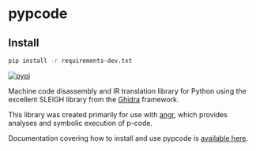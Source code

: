 pypcode
=======

## Install
```bash
pip install -r requirements-dev.txt
```

[![pypi](https://img.shields.io/pypi/v/pypcode)](https://pypi.org/project/pypcode/)

Machine code disassembly and IR translation library for Python using the
excellent SLEIGH library from the [Ghidra](https://ghidra-sre.org/) framework.

This library was created primarily for use with [angr](http://angr.io), which
provides analyses and symbolic execution of p-code.

Documentation covering how to install and use pypcode is
[available here](https://api.angr.io/projects/pypcode/en/latest/).

